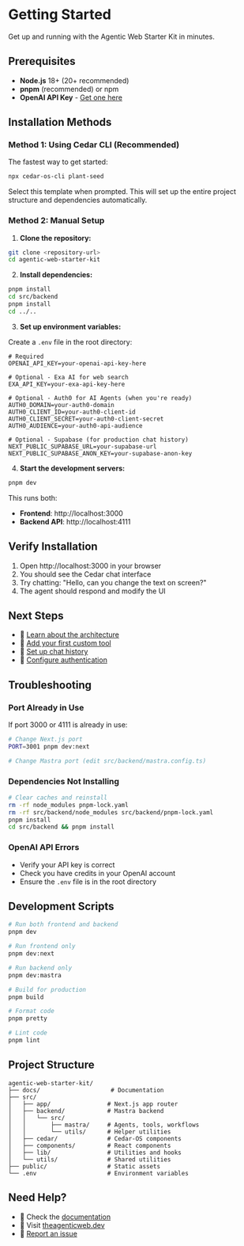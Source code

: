 # Getting Started

Get up and running with the Agentic Web Starter Kit in minutes.

## Prerequisites

- **Node.js** 18+ (20+ recommended)
- **pnpm** (recommended) or npm
- **OpenAI API Key** - [Get one here](https://platform.openai.com/api-keys)

## Installation Methods

### Method 1: Using Cedar CLI (Recommended)

The fastest way to get started:

```bash
npx cedar-os-cli plant-seed
```

Select this template when prompted. This will set up the entire project structure and dependencies automatically.

### Method 2: Manual Setup

1. **Clone the repository:**

```bash
git clone <repository-url>
cd agentic-web-starter-kit
```

2. **Install dependencies:**

```bash
pnpm install
cd src/backend
pnpm install
cd ../..
```

3. **Set up environment variables:**

Create a `.env` file in the root directory:

```env
# Required
OPENAI_API_KEY=your-openai-api-key-here

# Optional - Exa AI for web search
EXA_API_KEY=your-exa-api-key-here

# Optional - Auth0 for AI Agents (when you're ready)
AUTH0_DOMAIN=your-auth0-domain
AUTH0_CLIENT_ID=your-auth0-client-id
AUTH0_CLIENT_SECRET=your-auth0-client-secret
AUTH0_AUDIENCE=your-auth0-api-audience

# Optional - Supabase (for production chat history)
NEXT_PUBLIC_SUPABASE_URL=your-supabase-url
NEXT_PUBLIC_SUPABASE_ANON_KEY=your-supabase-anon-key
```

4. **Start the development servers:**

```bash
pnpm dev
```

This runs both:
- **Frontend**: http://localhost:3000
- **Backend API**: http://localhost:4111

## Verify Installation

1. Open http://localhost:3000 in your browser
2. You should see the Cedar chat interface
3. Try chatting: "Hello, can you change the text on screen?"
4. The agent should respond and modify the UI

## Next Steps

- 📖 [Learn about the architecture](./architecture.md)
- 🔧 [Add your first custom tool](./tools-system.md)
- 💾 [Set up chat history](./chat-history.md)
- 🔐 [Configure authentication](./authentication.md)

## Troubleshooting

### Port Already in Use

If port 3000 or 4111 is already in use:

```bash
# Change Next.js port
PORT=3001 pnpm dev:next

# Change Mastra port (edit src/backend/mastra.config.ts)
```

### Dependencies Not Installing

```bash
# Clear caches and reinstall
rm -rf node_modules pnpm-lock.yaml
rm -rf src/backend/node_modules src/backend/pnpm-lock.yaml
pnpm install
cd src/backend && pnpm install
```

### OpenAI API Errors

- Verify your API key is correct
- Check you have credits in your OpenAI account
- Ensure the `.env` file is in the root directory

## Development Scripts

```bash
# Run both frontend and backend
pnpm dev

# Run frontend only
pnpm dev:next

# Run backend only
pnpm dev:mastra

# Build for production
pnpm build

# Format code
pnpm pretty

# Lint code
pnpm lint
```

## Project Structure

```
agentic-web-starter-kit/
├── docs/                    # Documentation
├── src/
│   ├── app/                # Next.js app router
│   ├── backend/            # Mastra backend
│   │   └── src/
│   │       ├── mastra/     # Agents, tools, workflows
│   │       └── utils/      # Helper utilities
│   ├── cedar/              # Cedar-OS components
│   ├── components/         # React components
│   ├── lib/                # Utilities and hooks
│   └── utils/              # Shared utilities
├── public/                 # Static assets
└── .env                    # Environment variables
```

## Need Help?

- 📖 Check the [documentation](./README.md)
- 💬 Visit [theagenticweb.dev](https://theagenticweb.dev)
- 🐛 [Report an issue](https://github.com/your-repo/issues)
